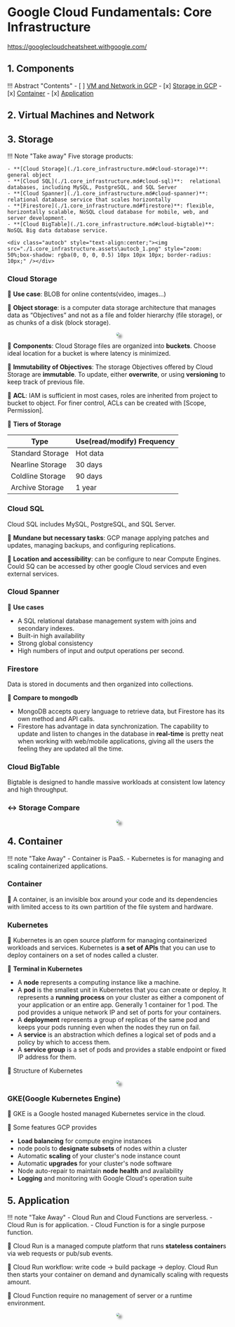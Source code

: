 # Google Cloud Fundamentals: Core Infrastructure

<https://googlecloudcheatsheet.withgoogle.com/>

## 1. Components

!!! Abstract "Contents"
    - [ ] [VM and Network in GCP](./1.core_infrastructure.md/#2-virtual-machines-and-network)
    - [x] [Storage in GCP](./1.core_infrastructure.md#3-storage)
    - [x] [Container](./1.core_infrastructure.md#4-container)
    - [x] [Application](./1.core_infrastructure.md#5-application)

## 2. Virtual Machines and Network

## 3. Storage

!!! Note "Take away"
    Five storage products:

    - **[Cloud Storage](./1.core_infrastructure.md#cloud-storage)**: general object
    - **[Cloud SQL](./1.core_infrastructure.md#cloud-sql)**:  relational databases, including MySQL, PostgreSQL, and SQL Server
    - **[Cloud Spanner](./1.core_infrastructure.md#cloud-spanner)**: relational database service that scales horizontally
    - **[Firestore](./1.core_infrastructure.md#firestore)**: flexible, horizontally scalable, NoSQL cloud database for mobile, web, and server development. 
    - **[Cloud BigTable](./1.core_infrastructure.md#cloud-bigtable)**: NoSQL Big data database service.

    <div class="autocb" style="text-align:center;"><img src="./1.core_infrastructure.assets\autocb_1.png" style="zoom: 50%;box-shadow: rgba(0, 0, 0, 0.5) 10px 10px 10px; border-radius: 10px;" /></div>

### Cloud Storage

🔘 **Use case**: BLOB for online contents(video, images...)

🔘 **Object storage**: is a computer data storage architecture that manages data as “Objectives” and not as a file and folder hierarchy (file storage), or as chunks of a disk (block storage).

<div class="autocb" style="text-align:center;"><img src="./1.core_infrastructure.assets\autocb_0.png" style="zoom: 50%;box-shadow: rgba(0, 0, 0, 0.5) 10px 10px 10px; border-radius: 10px;" /></div>

🔘 **Components**: Cloud Storage files are organized into **buckets**. Choose ideal location for a bucket is where latency is minimized.

🔘 **Immutability of Objectives**: The storage Objectives offered by Cloud Storage are **immutable**. To update, either **overwrite**, or using **versioning** to keep track of previous file.

🔘 **ACL**: IAM is sufficient in most cases, roles are inherited from project to bucket to object. For finer control, ACLs can be created with [Scope, Permission].

🔘 **Tiers of Storage**

| Type             | Use(read/modify) Frequency |
| ---------------- | -------------------------- |
| Standard Storage | Hot data                   |
| Nearline Storage | 30 days                    |
| Coldline Storage | 90 days                    |
| Archive Storage  | 1 year                     |

### Cloud SQL

Cloud SQL includes MySQL, PostgreSQL, and SQL Server.

🔘 **Mundane but necessary tasks**: GCP manage applying patches and updates, managing backups, and configuring replications.

🔘 **Location and accessibility**: can be configure to near Compute Engines. Could SQ can be accessed by other google Cloud services and even external services.

### Cloud Spanner

🔘 **Use cases**

- A SQL relational database management system with joins and secondary indexes.
- Built-in high availability
- Strong global consistency
- High numbers of input and output operations per second.

### Firestore

Data is stored in documents and then organized into collections.

🔘 **Compare to mongodb**

- MongoDB accepts query language to retrieve data, but Firestore has its own method and API calls. 
- Firestore has advantage in data synchronization. The capability to update and listen to changes in the database in **real-time** is pretty neat when working with web/mobile applications, giving all the users the feeling they are updated all the time.

### Cloud BigTable

Bigtable is designed to handle massive workloads at consistent low latency and high throughput.


### :left_right_arrow: Storage Compare

<div class="autocb" style="text-align:center;"><img src="./1.core_infrastructure.assets\autocb_2.png" style="zoom: 50%;box-shadow: rgba(0, 0, 0, 0.5) 10px 10px 10px; border-radius: 10px;" /></div>

## 4. Container

!!! note "Take Away"
    - Container is PaaS. 
    - Kubernetes is for managing and scaling containerized applications.

### Container

🔘 A container, is an invisible box around your code and its dependencies with limited access to its own partition of the file system and hardware.

### Kubernetes

🔘 Kubernetes is an open source platform for managing containerized workloads and services.
 Kubernetes is **a set of APIs** that you can use to deploy containers on a set of nodes called a cluster.

🔘 **Terminal in Kubernetes**

- A **node** represents a computing instance like a machine.
- A **pod** is the smallest unit in Kubernetes that you can create or deploy. It represents a **running process** on your cluster as either a component of your application or an entire app. Generally 1 container for 1 pod. The pod provides a unique network IP and set of ports for your containers.
- A **deployment** represents a group of replicas of the same pod and keeps your pods running even when the nodes they run on fail.
- A **service** is an abstraction which defines a logical set of pods and a policy by which to access them.
- A **service group** is a set of pods and provides a stable endpoint or fixed IP address for them.

🔘 Structure of Kubernetes

<div class="autocb" style="text-align:center;"><img src="./1.core_infrastructure.assets\autocb_3.png" style="zoom: 50%;box-shadow: rgba(0, 0, 0, 0.5) 10px 10px 10px; border-radius: 10px;" /></div>

### GKE(Google Kubernetes Engine)

🔘 GKE is a Google hosted managed Kubernetes service in the cloud.

🔘 Some features GCP provides

- **Load balancing** for compute engine instances
- node pools to **designate subsets** of nodes within a cluster
- Automatic **scaling** of your cluster's node instance count
- Automatic **upgrades** for your cluster's node software
- Node auto-repair to maintain **node health** and availability
- **Logging** and monitoring with Google Cloud's operation suite 


## 5. Application

!!! note "Take Away"
    - Cloud Run and Cloud Functions are serverless.
    - Cloud Run is for application.
    - Cloud Function is for a single purpose function.


🔘 Cloud Run is a managed compute platform that runs **stateless container**s via web requests or pub/sub events.

🔘 Cloud Run workflow: write code -> build package -> deploy. Cloud Run then starts your container on demand and dynamically scaling with requests amount.

🔘 Cloud Function require no management of server or a runtime environment.

<div class="autocb" style="text-align:center;"><img src="./1.core_infrastructure.assets\autocb_4.png" style="zoom: 50%;box-shadow: rgba(0, 0, 0, 0.5) 10px 10px 10px; border-radius: 10px;" /></div>